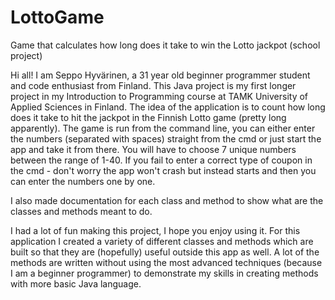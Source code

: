 # LottoGame
Game that calculates how long does it take to win the Lotto jackpot (school project)

Hi all! I am Seppo Hyvärinen, a 31 year old beginner programmer student and code enthusiast from Finland. This Java project is my first longer project in my Introduction to Programming course at TAMK University of Applied Sciences in Finland. The idea of the application is to count how long does it take to hit the jackpot in the Finnish Lotto game (pretty long apparently). The game is run from the command line, you can either enter the numbers (separated with spaces) straight from the cmd or just start the app and take it from there. You will have to choose 7 unique numbers between the range of 1-40. If you fail to enter a correct type of coupon in the cmd - don't worry the app won't crash but instead starts and then you can enter the numbers one by one.

I also made documentation for each class and method to show what are the classes and methods meant to do.

I had a lot of fun making this project, I hope you enjoy using it. For this application I created a variety of different classes and methods which are built so that they are (hopefully) useful outside this app as well. A lot of the methods are written without using the most advanced techniques (because I am a beginner programmer) to demonstrate my skills in creating methods with more basic Java language.


